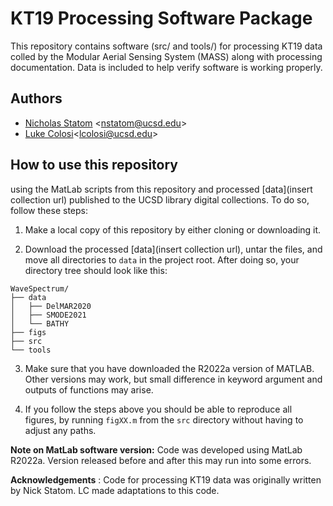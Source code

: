 # KT19 Processing Software Package
This repository contains software (src/ and tools/) for processing KT19 data colled by the Modular Aerial Sensing System (MASS) along with processing documentation. Data is included to help verify software is working properly. 

## Authors 
* [Nicholas Statom](https://airsea.ucsd.edu/people/) <<nstatom@ucsd.edu>>
* [Luke Colosi](https://lcolosi.github.io/)<<lcolosi@ucsd.edu>>

## How to use this repository

 using the MatLab scripts from this repository and processed [data](insert collection url) published to the UCSD library digital collections. To do so, follow these steps:

1. Make a local copy of this repository by either cloning or downloading it.

2. Download the processed [data](insert collection url), untar the files, and move all directories to `data` in the project root. After doing so, your directory tree should look like this:

```
WaveSpectrum/
├── data
│   ├── DelMAR2020
│   ├── SMODE2021
│   └── BATHY
├── figs
├── src
└── tools
```

3. Make sure that you have downloaded the R2022a version of MATLAB. Other versions may work, but small difference in keyword argument and outputs of functions may arise.   

4. If you follow the steps above you should be able to reproduce all figures, by running `figXX.m` from the `src` directory without having to adjust any paths.

**Note on MatLab software version:** Code was developed using MatLab R2022a. Version released before and after this may run into some errors. 

**Acknowledgements** : Code for processing KT19 data was originally written by Nick Statom. LC made adaptations to this code.
